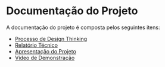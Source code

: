 # Documentação do Projeto

A documentação do projeto é composta pelos seguintes itens: 
 - [Processo de Design Thinking](concepcao/Desing%20Thinking%20-%20MIRO%20-%20Questões%20com%20tecnologia%202%20-%20PMGCC-M%20-%202023-1%20-%20T1-G06.pdf)
 - [Relatório Técnico](relatorio/Relatorio%20Tecnico%20-%20TEMPLATE.md)
 - [Apresentação do Projeto](apresentacao/Slides-TIAL-%20Incusão%20de%20idosos%20no%20meio%20digital%20Finalizado.pptx)
 - [Vídeo de Demonstração](https://youtube.com)


